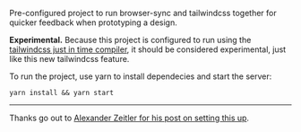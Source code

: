 Pre-configured project to run browser-sync and tailwindcss together for
quicker feedback when prototyping a design.

**Experimental.** Because this project is configured to run using the [tailwindcss just in time compiler][0],
it should be considered experimental, just like this new tailwindcss feature.

To run the project, use yarn to install dependecies and start the server:

```shell
yarn install && yarn start
```

---
Thanks go out to [Alexander Zeitler for his post on setting this up][1].

[0]: https://blog.tailwindcss.com/tailwindcss-2-1
[1]: https://alexanderzeitler.com/articles/watch-tailwind-changes-update-browser-sync/
